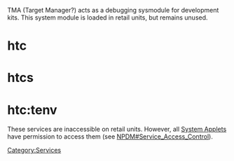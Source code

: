 TMA (Target Manager?) acts as a debugging sysmodule for development
kits. This system module is loaded in retail units, but remains unused.

# htc

# htcs

# htc:tenv

These services are inaccessible on retail units. However, all [System
Applets](Title%20list#System%20Applets.md##System_Applets "wikilink")
have permission to access them (see
[NPDM\#Service\_Access\_Control](NPDM#Service%20Access%20Control.md##Service_Access_Control "wikilink")).

[Category:Services](Category:Services "wikilink")
